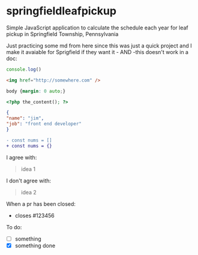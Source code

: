 # springfieldleafpickup
Simple JavaScript application to calculate the schedule each year for leaf pickup in Springfield Township, Pennsylvania

Just practicing some md from here since this was just a quick project and I make it avaiable for Sprigfield if they want it - AND -this doesn't work in a doc: 
```js
console.log()
```
```html
<img href="http://somewhere.com" />
```
```css
body {margin: 0 auto;}
```
```php
<?php the_content(); ?>
```
```json
{
"name": "jim",
"job": "front end developer"
}
```
```diff
- const nums = []
+ const nums = {}
```
I agree with:
> idea 1

I don't agree with:
>  idea 2

When a pr has been closed:
- closes #123456

To do:
- [ ] something
- [x] something done

